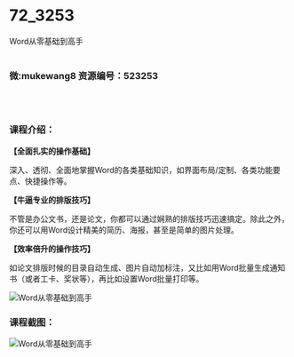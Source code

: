 # 72_3253
Word从零基础到高手
<br/></br>
<h3>微:mukewang8 资源编号：523253</h3>
<br/></br>
<h3>课程介绍：</h3>
<p><strong>【全面扎实的操作基础】</strong></p>
<p>深入、透彻、全面地掌握Word的各类基础知识，如界面布局/定制、各类功能要点、快捷操作等。</p>
<p><strong>【牛逼专业的排版技巧】</strong></p>
<p>不管是办公文书，还是论文，你都可以通过娴熟的排版技巧迅速搞定。除此之外，你还可以用Word设计精美的简历、海报，甚至是简单的图片处理。</p>
<p><strong>【效率倍升的操作技巧】</strong></p>
<p>如论文排版时候的目录自动生成、图片自动加标注，又比如用Word批量生成通知书（或者工卡、奖状等），再比如设置Word批量打印等。</p>
<p><img src="https://www.ko996.com/wp-content/uploads/img/2018/08/2-6-300x182.png" alt="Word从零基础到高手"></p>
<h3>课程截图：</h3>
<p><img src="https://www.ko996.com/wp-content/uploads/img/2018/08/3.png" alt="Word从零基础到高手"></p>
